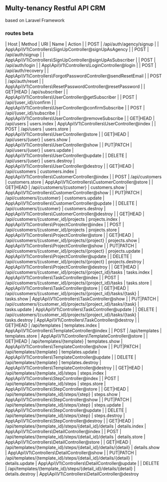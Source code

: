 ## Multy-tenancy Restful API CRM 
based on Laravel Framework

### routes beta
| Host | Method    | URI                                                             | Name              | Action
|      | POST      | /api/auth/agency/signup                                         |                   | App\Api\V1\Controllers\SignUpController@signUpAsAgency
|      | POST      | /api/auth/signup                                                |                   | App\Api\V1\Controllers\SignUpController@signUpAsSubscriber
|      | POST      | /api/auth/login                                                 |                   | App\Api\V1\Controllers\LoginController@login
|      | POST      | /api/auth/recovery                                              |                   | App\Api\V1\Controllers\ForgotPasswordController@sendResetEmail
|      | POST      | /api/auth/reset                                                 |                   | App\Api\V1\Controllers\ResetPasswordController@resetPassword
|      | GET|HEAD  | /api/subscriber                                                 |                   | App\Api\V1\Controllers\UserController@getSubscriber
|      | POST      | /api/{user_id}/confirm                                          |                   | App\Api\V1\Controllers\UserController@confirmSubscribe
|      | POST      | /api/{user_id}/subscribe                                        |                   | App\Api\V1\Controllers\UserController@removeSubscribe
|      | GET|HEAD  | /api/users                                                      | users.index       | App\Api\V1\Controllers\UserController@index
|      | POST      | /api/users                                                      | users.store       | App\Api\V1\Controllers\UserController@store
|      | GET|HEAD  | /api/users/{user}                                               | users.show        | App\Api\V1\Controllers\UserController@show
|      | PUT|PATCH | /api/users/{user}                                               | users.update      | App\Api\V1\Controllers\UserController@update
|      | DELETE    | /api/users/{user}                                               | users.destroy     | App\Api\V1\Controllers\UserController@destroy
|      | GET|HEAD  | /api/customers                                                  | customers.index   | App\Api\V1\Controllers\CustomerController@index
|      | POST      | /api/customers                                                  | customers.store   | App\Api\V1\Controllers\CustomerController@store
|      | GET|HEAD  | /api/customers/{customer}                                       | customers.show    | App\Api\V1\Controllers\CustomerController@show
|      | PUT|PATCH | /api/customers/{customer}                                       | customers.update  | App\Api\V1\Controllers\CustomerController@update
|      | DELETE    | /api/customers/{customer}                                       | customers.destroy | App\Api\V1\Controllers\CustomerController@destroy
|      | GET|HEAD  | /api/customers/{customer_id}/projects                           | projects.index    | App\Api\V1\Controllers\ProjectController@index
|      | POST      | /api/customers/{customer_id}/projects                           | projects.store    | App\Api\V1\Controllers\ProjectController@store
|      | GET|HEAD  | /api/customers/{customer_id}/projects/{project}                 | projects.show     | App\Api\V1\Controllers\ProjectController@show
|      | PUT|PATCH | /api/customers/{customer_id}/projects/{project}                 | projects.update   | App\Api\V1\Controllers\ProjectController@update
|      | DELETE    | /api/customers/{customer_id}/projects/{project}                 | projects.destroy  | App\Api\V1\Controllers\ProjectController@destroy
|      | GET|HEAD  | /api/customers/{customer_id}/projects/{project_id}/tasks        | tasks.index       | App\Api\V1\Controllers\TaskController@index
|      | POST      | /api/customers/{customer_id}/projects/{project_id}/tasks        | tasks.store       | App\Api\V1\Controllers\TaskController@store
|      | GET|HEAD  | /api/customers/{customer_id}/projects/{project_id}/tasks/{task} | tasks.show        | App\Api\V1\Controllers\TaskController@show
|      | PUT|PATCH | /api/customers/{customer_id}/projects/{project_id}/tasks/{task} | tasks.update      | App\Api\V1\Controllers\TaskController@update
|      | DELETE    | /api/customers/{customer_id}/projects/{project_id}/tasks/{task} | tasks.destroy     | App\Api\V1\Controllers\TaskController@destroy
|      | GET|HEAD  | /api/templates                                                  | templates.index   | App\Api\V1\Controllers\TemplateController@index
|      | POST      | /api/templates                                                  | templates.store   | App\Api\V1\Controllers\TemplateController@store
|      | GET|HEAD  | /api/templates/{template}                                       | templates.show    | App\Api\V1\Controllers\TemplateController@show
|      | PUT|PATCH | /api/templates/{template}                                       | templates.update  | App\Api\V1\Controllers\TemplateController@update
|      | DELETE    | /api/templates/{template}                                       | templates.destroy | App\Api\V1\Controllers\TemplateController@destroy
|      | GET|HEAD  | /api/templates/{template_id}/steps                              | steps.index       | App\Api\V1\Controllers\StepController@index
|      | POST      | /api/templates/{template_id}/steps                              | steps.store       | App\Api\V1\Controllers\StepController@store
|      | GET|HEAD  | /api/templates/{template_id}/steps/{step}                       | steps.show        | App\Api\V1\Controllers\StepController@show
|      | PUT|PATCH | /api/templates/{template_id}/steps/{step}                       | steps.update      | App\Api\V1\Controllers\StepController@update
|      | DELETE    | /api/templates/{template_id}/steps/{step}                       | steps.destroy     | App\Api\V1\Controllers\StepController@destroy
|      | GET|HEAD  | /api/templates/{template_id}/steps/{detail_id}/details          | details.index     | App\Api\V1\Controllers\DetailController@index
|      | POST      | /api/templates/{template_id}/steps/{detail_id}/details          | details.store     | App\Api\V1\Controllers\DetailController@store
|      | GET|HEAD  | /api/templates/{template_id}/steps/{detail_id}/details/{detail} | details.show      | App\Api\V1\Controllers\DetailController@show
|      | PUT|PATCH | /api/templates/{template_id}/steps/{detail_id}/details/{detail} | details.update    | App\Api\V1\Controllers\DetailController@update
|      | DELETE    | /api/templates/{template_id}/steps/{detail_id}/details/{detail} | details.destroy   | App\Api\V1\Controllers\DetailController@destroy


